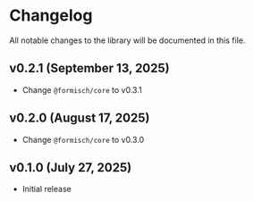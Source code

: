 # Changelog

All notable changes to the library will be documented in this file.

## v0.2.1 (September 13, 2025)

- Change `@formisch/core` to v0.3.1

## v0.2.0 (August 17, 2025)

- Change `@formisch/core` to v0.3.0

## v0.1.0 (July 27, 2025)

- Initial release
